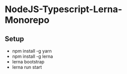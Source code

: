 # NodeJS-Typescript-Lerna-Monorepo


## Setup

- npm install -g yarn
- npm install -g lerna
- lerna bootstrap
- lerna run start